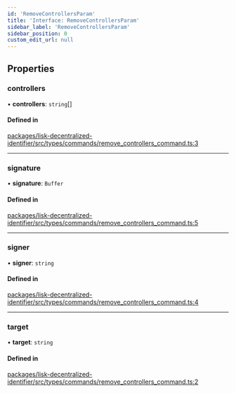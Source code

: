 ```yaml
---
id: 'RemoveControllersParam'
title: 'Interface: RemoveControllersParam'
sidebar_label: 'RemoveControllersParam'
sidebar_position: 0
custom_edit_url: null
---
```


## Properties

### controllers

• **controllers**: `string`[]

#### Defined in

[packages/lisk-decentralized-identifier/src/types/commands/remove_controllers_command.ts:3](https://github.com/aldhosutra/lisk-did/blob/2b84b93/packages/lisk-decentralized-identifier/src/types/commands/remove_controllers_command.ts#L3)

---

### signature

• **signature**: `Buffer`

#### Defined in

[packages/lisk-decentralized-identifier/src/types/commands/remove_controllers_command.ts:5](https://github.com/aldhosutra/lisk-did/blob/2b84b93/packages/lisk-decentralized-identifier/src/types/commands/remove_controllers_command.ts#L5)

---

### signer

• **signer**: `string`

#### Defined in

[packages/lisk-decentralized-identifier/src/types/commands/remove_controllers_command.ts:4](https://github.com/aldhosutra/lisk-did/blob/2b84b93/packages/lisk-decentralized-identifier/src/types/commands/remove_controllers_command.ts#L4)

---

### target

• **target**: `string`

#### Defined in

[packages/lisk-decentralized-identifier/src/types/commands/remove_controllers_command.ts:2](https://github.com/aldhosutra/lisk-did/blob/2b84b93/packages/lisk-decentralized-identifier/src/types/commands/remove_controllers_command.ts#L2)
